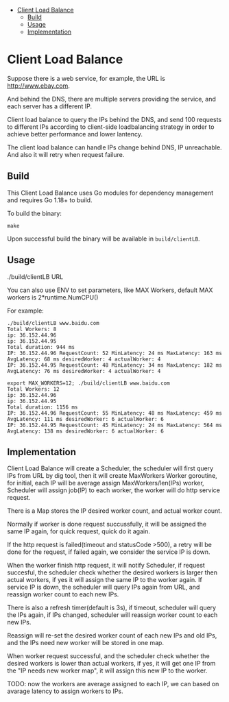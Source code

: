    * [Client Load Balance](#client-load-balance)
      * [Build](#build)
      * [Usage](#usage)
      * [Implementation](#implementation)

# Client Load Balance
Suppose there is a web service, for example, the URL is http://www.ebay.com.

And behind the DNS, there are multiple servers providing the service, and each server has a different IP.

Client load balance to query the IPs behind the DNS, and send 100 requests to different IPs
according to client-side loadbalancing strategy in order to achieve better performance and lower
lantency.

The client load balance can handle IPs change behind DNS, IP unreachable. And also it will retry when request failure.

## Build
This Client Load Balance uses Go modules for dependency management and requires Go 1.18+ to build.

To build the binary:

``
make
``

Upon successful build the binary will be available in `build/clientLB`.

## Usage
./build/clientLB URL

You can also use ENV to set parameters, like MAX Workers, default MAX workers is 2*runtime.NumCPU()

For example:

```
./build/clientLB www.baidu.com
Total Workers: 8
ip: 36.152.44.96
ip: 36.152.44.95
Total duration: 944 ms
IP: 36.152.44.96 RequestCount: 52 MinLatency: 24 ms MaxLatency: 163 ms AvgLatency: 68 ms desiredWorker: 4 actualWorker: 4
IP: 36.152.44.95 RequestCount: 48 MinLatency: 34 ms MaxLatency: 182 ms AvgLatency: 76 ms desiredWorker: 4 actualWorker: 4
```

```
export MAX_WORKERS=12; ./build/clientLB www.baidu.com
Total Workers: 12
ip: 36.152.44.96
ip: 36.152.44.95
Total duration: 1156 ms
IP: 36.152.44.96 RequestCount: 55 MinLatency: 48 ms MaxLatency: 459 ms AvgLatency: 111 ms desiredWorker: 6 actualWorker: 6
IP: 36.152.44.95 RequestCount: 45 MinLatency: 24 ms MaxLatency: 564 ms AvgLatency: 138 ms desiredWorker: 6 actualWorker: 6
```

## Implementation

Client Load Balance will create a Scheduler, the scheduler will first query IPs from URL by dig tool, then it will create MaxWorkers Worker goroutine, for initial, each IP will be average assign MaxWorkers/len(IPs) worker, Scheduler will assign job(IP) to each worker, the worker will do http service request.

There is a Map stores the IP desired worker count, and actual worker count.

Normally if worker is done request succussfully, it will be assigned the same IP again, for quick request, quick do it again.

If the http request is failed(timeout and statusCode >500), a retry will be done for the request, if failed again, we consider the service IP is down.

When the worker finish http request, it will notify Scheduler, if request succesful, the scheduler check whether the desired workers
is larger then actual workers, if yes it will assign the same IP to the worker again. If service IP is down, the scheduler will query IPs again from URL, and reassign worker count to each new IPs.

There is also a refresh timer(default is 3s), if timeout, scheduler will query the IPs again, if IPs changed, scheduler will reassign worker count to each new IPs.

Reassign will re-set the desired worker count of each new IPs and old IPs, and the IPs need new worker will be stored in one map.

When worker request successful, and the scheduler check whether the desired workers is lower than actual workers, if yes, it will get one IP from the "IP needs new worker map", it will assign this new IP to the worker.

TODO: now the workers are average assigned to each IP, we can based on avarage latency to assign workers to IPs.


